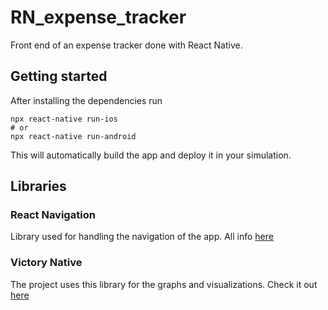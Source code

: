 # RN_expense_tracker

Front end of an expense tracker done with React Native.

## Getting started

After installing the dependencies run

```
npx react-native run-ios
# or
npx react-native run-android
```

This will automatically build the app and deploy it in your simulation.

## Libraries

### React Navigation

Library used for handling the navigation of the app. All info [here](https://reactnavigation.org/)

### Victory Native

The project uses this library for the graphs and visualizations. Check it out [here](https://formidable.com/open-source/victory/docs/native/)
